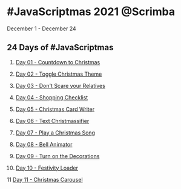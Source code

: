 # #JavaScriptmas 2021 @Scrimba

December 1 - December 24

## 24 Days of #JavaScriptmas

1. [Day 01 - Countdown to Christmas](https://darrickfauvel.github.io/JavaScriptmas-2021/day01-countdown-to-christmas/ 'Day 01 - Countdown to Christmas')

2. [Day 02 - Toggle Christmas Theme](https://darrickfauvel.github.io/JavaScriptmas-2021/day02-toggle-christmas-theme/ 'Day 02 - Toggle Christmas Theme')

3. [Day 03 - Don't Scare your Relatives](https://darrickfauvel.github.io/JavaScriptmas-2021/day03-dont-scare-your-relatives/ "Day 03 - Don't Scare your Relatives")

4. [Day 04 - Shopping Checklist](https://darrickfauvel.github.io/JavaScriptmas-2021/day04-shopping-checklist/ 'Day 04 - Shopping Checklist')

5. [Day 05 - Christmas Card Writer](https://darrickfauvel.github.io/JavaScriptmas-2021/day05-christmas-card-writer/ 'Day 05 - Christmas Card Writer')

6. [Day 06 - Text Christmassifier](https://darrickfauvel.github.io/JavaScriptmas-2021/day06-text-christmassifier/ 'Day 06 - Text Christmassifier')

7. [Day 07 - Play a Christmas Song](https://darrickfauvel.github.io/JavaScriptmas-2021/day07-play-a-christmas-song/ 'Day 07 - Play a Christmas Song')

8. [Day 08 - Bell Animator](https://darrickfauvel.github.io/JavaScriptmas-2021/day08-bell-animator/ 'Day 08 - Bell Animator')

9. [Day 09 - Turn on the Decorations](https://darrickfauvel.github.io/JavaScriptmas-2021/day09-turn-on-the-decorations/ 'Day 09 - Turn on the Decorations')

10. [Day 10 - Festivity Loader](https://darrickfauvel.github.io/JavaScriptmas-2021/day10-festivity-loader/ 'Day 10 - Festivity Loader')

11 [Day 11 - Christmas Carousel](https://darrickfauvel.github.io/JavaScriptmas-2021/day11-christmas-carousel/ 'Day 11 - Christmas Carousel')
